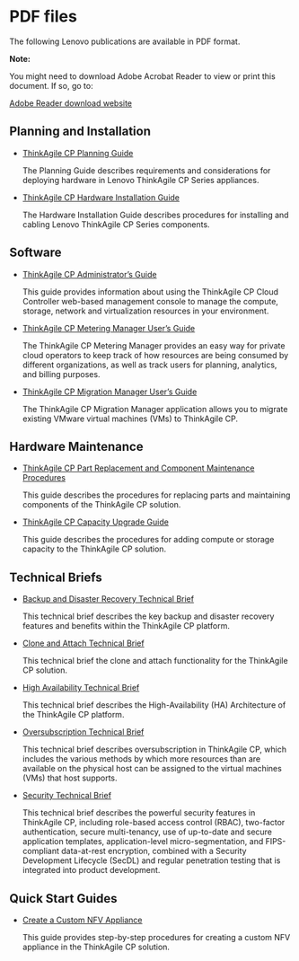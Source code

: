 # PDF files

The following Lenovo publications are available in PDF format.

**Note:**

You might need to download Adobe Acrobat Reader to view or print this document. If so, go to:

[Adobe Reader download website](http://get.adobe.com/reader)

## Planning and Installation

-   [ThinkAgile CP Planning Guide](CP_Planning_Guide.pdf)

    The Planning Guide describes requirements and considerations for deploying hardware in Lenovo ThinkAgile CP Series appliances.

-   [ThinkAgile CP Hardware Installation Guide](CP_Hardware_Installation_Guide.pdf)

    The Hardware Installation Guide describes procedures for installing and cabling Lenovo ThinkAgile CP Series components.


## Software

-   [ThinkAgile CP Administrator’s Guide](CP_Administrators_Guide.pdf)

    This guide provides information about using the ThinkAgile CP Cloud Controller web-based management console to manage the compute, storage, network and virtualization resources in your environment.

-   [ThinkAgile CP Metering Manager User’s Guide](CP_Metering_Manager.pdf)

    The ThinkAgile CP Metering Manager provides an easy way for private cloud operators to keep track of how resources are being consumed by different organizations, as well as track users for planning, analytics, and billing purposes.

-   [ThinkAgile CP Migration Manager User’s Guide](CP_Migration_Manager.pdf)

    The ThinkAgile CP Migration Manager application allows you to migrate existing VMware virtual machines \(VMs\) to ThinkAgile CP.


## Hardware Maintenance

-   [ThinkAgile CP Part Replacement and Component Maintenance Procedures](CP_Hardware_Replacement_Guide.pdf)

    This guide describes the procedures for replacing parts and maintaining components of the ThinkAgile CP solution.

-   [ThinkAgile CP Capacity Upgrade Guide](CP_Capacity_Upgrade_Guide.pdf)

    This guide describes the procedures for adding compute or storage capacity to the ThinkAgile CP solution.


## Technical Briefs

-   [Backup and Disaster Recovery Technical Brief](CP_Backup_and_Disaster_Recovery.pdf)

    This technical brief describes the key backup and disaster recovery features and benefits within the ThinkAgile CP platform.

-   [Clone and Attach Technical Brief](CP_Clone_and_Attach.pdf)

    This technical brief the clone and attach functionality for the ThinkAgile CP solution.

-   [High Availability Technical Brief](CP_High_Availability_Architecture.pdf)

    This technical brief describes the High-Availability \(HA\) Architecture of the ThinkAgile CP platform.

-   [Oversubscription Technical Brief](CP_Oversubscription.pdf)

    This technical brief describes oversubscription in ThinkAgile CP, which includes the various methods by which more resources than are available on the physical host can be assigned to the virtual machines \(VMs\) that host supports.

-   [Security Technical Brief](CP_Security.pdf)

    This technical brief describes the powerful security features in ThinkAgile CP, including role-based access control \(RBAC\), two-factor authentication, secure multi-tenancy, use of up-to-date and secure application templates, application-level micro-segmentation, and FIPS-compliant data-at-rest encryption, combined with a Security Development Lifecycle \(SecDL\) and regular penetration testing that is integrated into product development.


## Quick Start Guides

-   [Create a Custom NFV Appliance](CP_Create_a_Custom_NFV_Appliance.pdf)

    This guide provides step-by-step procedures for creating a custom NFV appliance in the ThinkAgile CP solution.



